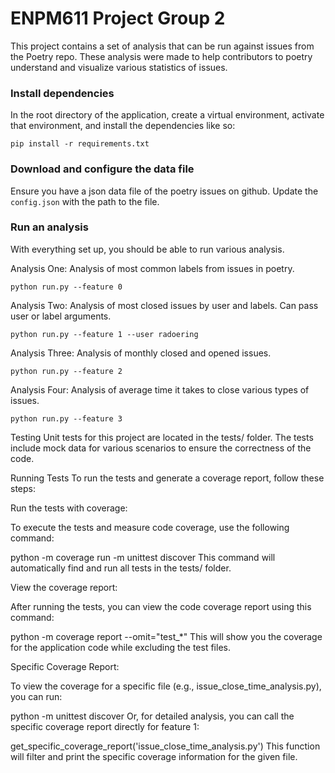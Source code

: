 # ENPM611 Project Group 2
This project contains a set of analysis that can be run against issues from the Poetry repo. These analysis were made to help contributors to poetry understand and visualize various statistics of issues.


### Install dependencies

In the root directory of the application, create a virtual environment, activate that environment, and install the dependencies like so:

```
pip install -r requirements.txt
```

### Download and configure the data file

Ensure you have a json data file of the poetry issues on github. Update the `config.json` with the path to the file.


### Run an analysis

With everything set up, you should be able to run various analysis.

Analysis One:
Analysis of most common labels from issues in poetry.
```
python run.py --feature 0
```

Analysis Two:
Analysis of most closed issues by user and labels. Can pass user or label arguments.
```
python run.py --feature 1 --user radoering
```
Analysis Three:
Analysis of monthly closed and opened issues.
```
python run.py --feature 2
```
Analysis Four:
Analysis of average time it takes to close various types of issues.
```
python run.py --feature 3
```

Testing
Unit tests for this project are located in the tests/ folder. The tests include mock data for various scenarios to ensure the correctness of the code.

Running Tests
To run the tests and generate a coverage report, follow these steps:

Run the tests with coverage:

To execute the tests and measure code coverage, use the following command:


python -m coverage run -m unittest discover
This command will automatically find and run all tests in the tests/ folder.

View the coverage report:

After running the tests, you can view the code coverage report using this command:


python -m coverage report --omit="test_*"
This will show you the coverage for the application code while excluding the test files.

Specific Coverage Report:

To view the coverage for a specific file (e.g., issue_close_time_analysis.py), you can run:


python -m unittest discover
Or, for detailed analysis, you can call the specific coverage report directly for feature 1:


get_specific_coverage_report('issue_close_time_analysis.py')
This function will filter and print the specific coverage information for the given file.